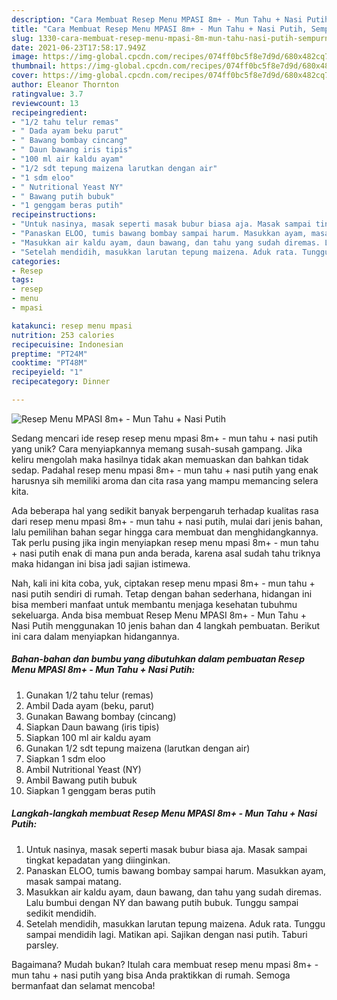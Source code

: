 ```yaml
---
description: "Cara Membuat Resep Menu MPASI 8m+ - Mun Tahu + Nasi Putih, Sempurna"
title: "Cara Membuat Resep Menu MPASI 8m+ - Mun Tahu + Nasi Putih, Sempurna"
slug: 1330-cara-membuat-resep-menu-mpasi-8m-mun-tahu-nasi-putih-sempurna
date: 2021-06-23T17:58:17.949Z
image: https://img-global.cpcdn.com/recipes/074ff0bc5f8e7d9d/680x482cq70/resep-menu-mpasi-8m-mun-tahu-nasi-putih-foto-resep-utama.jpg
thumbnail: https://img-global.cpcdn.com/recipes/074ff0bc5f8e7d9d/680x482cq70/resep-menu-mpasi-8m-mun-tahu-nasi-putih-foto-resep-utama.jpg
cover: https://img-global.cpcdn.com/recipes/074ff0bc5f8e7d9d/680x482cq70/resep-menu-mpasi-8m-mun-tahu-nasi-putih-foto-resep-utama.jpg
author: Eleanor Thornton
ratingvalue: 3.7
reviewcount: 13
recipeingredient:
- "1/2 tahu telur remas"
- " Dada ayam beku parut"
- " Bawang bombay cincang"
- " Daun bawang iris tipis"
- "100 ml air kaldu ayam"
- "1/2 sdt tepung maizena larutkan dengan air"
- "1 sdm eloo"
- " Nutritional Yeast NY"
- " Bawang putih bubuk"
- "1 genggam beras putih"
recipeinstructions:
- "Untuk nasinya, masak seperti masak bubur biasa aja. Masak sampai tingkat kepadatan yang diinginkan."
- "Panaskan ELOO, tumis bawang bombay sampai harum. Masukkan ayam, masak sampai matang."
- "Masukkan air kaldu ayam, daun bawang, dan tahu yang sudah diremas. Lalu bumbui dengan NY dan bawang putih bubuk. Tunggu sampai sedikit mendidih."
- "Setelah mendidih, masukkan larutan tepung maizena. Aduk rata. Tunggu sampai mendidih lagi. Matikan api. Sajikan dengan nasi putih. Taburi parsley."
categories:
- Resep
tags:
- resep
- menu
- mpasi

katakunci: resep menu mpasi 
nutrition: 253 calories
recipecuisine: Indonesian
preptime: "PT24M"
cooktime: "PT48M"
recipeyield: "1"
recipecategory: Dinner

---
```



![Resep Menu MPASI 8m+ - Mun Tahu + Nasi Putih](https://img-global.cpcdn.com/recipes/074ff0bc5f8e7d9d/680x482cq70/resep-menu-mpasi-8m-mun-tahu-nasi-putih-foto-resep-utama.jpg)

Sedang mencari ide resep resep menu mpasi 8m+ - mun tahu + nasi putih yang unik? Cara menyiapkannya memang susah-susah gampang. Jika keliru mengolah maka hasilnya tidak akan memuaskan dan bahkan tidak sedap. Padahal resep menu mpasi 8m+ - mun tahu + nasi putih yang enak harusnya sih memiliki aroma dan cita rasa yang mampu memancing selera kita.



Ada beberapa hal yang sedikit banyak berpengaruh terhadap kualitas rasa dari resep menu mpasi 8m+ - mun tahu + nasi putih, mulai dari jenis bahan, lalu pemilihan bahan segar hingga cara membuat dan menghidangkannya. Tak perlu pusing jika ingin menyiapkan resep menu mpasi 8m+ - mun tahu + nasi putih enak di mana pun anda berada, karena asal sudah tahu triknya maka hidangan ini bisa jadi sajian istimewa.


Nah, kali ini kita coba, yuk, ciptakan resep menu mpasi 8m+ - mun tahu + nasi putih sendiri di rumah. Tetap dengan bahan sederhana, hidangan ini bisa memberi manfaat untuk membantu menjaga kesehatan tubuhmu sekeluarga. Anda bisa membuat Resep Menu MPASI 8m+ - Mun Tahu + Nasi Putih menggunakan 10 jenis bahan dan 4 langkah pembuatan. Berikut ini cara dalam menyiapkan hidangannya.

<!--inarticleads1-->

##### Bahan-bahan dan bumbu yang dibutuhkan dalam pembuatan Resep Menu MPASI 8m+ - Mun Tahu + Nasi Putih:

1. Gunakan 1/2 tahu telur (remas)
1. Ambil  Dada ayam (beku, parut)
1. Gunakan  Bawang bombay (cincang)
1. Siapkan  Daun bawang (iris tipis)
1. Siapkan 100 ml air kaldu ayam
1. Gunakan 1/2 sdt tepung maizena (larutkan dengan air)
1. Siapkan 1 sdm eloo
1. Ambil  Nutritional Yeast (NY)
1. Ambil  Bawang putih bubuk
1. Siapkan 1 genggam beras putih




<!--inarticleads2-->

##### Langkah-langkah membuat Resep Menu MPASI 8m+ - Mun Tahu + Nasi Putih:

1. Untuk nasinya, masak seperti masak bubur biasa aja. Masak sampai tingkat kepadatan yang diinginkan.
1. Panaskan ELOO, tumis bawang bombay sampai harum. Masukkan ayam, masak sampai matang.
1. Masukkan air kaldu ayam, daun bawang, dan tahu yang sudah diremas. Lalu bumbui dengan NY dan bawang putih bubuk. Tunggu sampai sedikit mendidih.
1. Setelah mendidih, masukkan larutan tepung maizena. Aduk rata. Tunggu sampai mendidih lagi. Matikan api. Sajikan dengan nasi putih. Taburi parsley.




Bagaimana? Mudah bukan? Itulah cara membuat resep menu mpasi 8m+ - mun tahu + nasi putih yang bisa Anda praktikkan di rumah. Semoga bermanfaat dan selamat mencoba!
